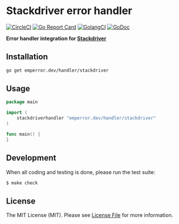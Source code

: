 # Stackdriver error handler

[![CircleCI](https://circleci.com/gh/emperror/handler-stackdriver.svg?style=svg)](https://circleci.com/gh/emperror/handler-stackdriver)
[![Go Report Card](https://goreportcard.com/badge/emperror.dev/handler/stackdriver?style=flat-square)](https://goreportcard.com/report/emperror.dev/handler/stackdriver)
[![GolangCI](https://golangci.com/badges/github.com/emperror/handler-stackdriver.svg)](https://golangci.com/r/github.com/emperror/handler-stackdriver)
[![GoDoc](http://img.shields.io/badge/godoc-reference-5272B4.svg?style=flat-square)](https://godoc.org/emperror.dev/handler/stackdriver)

**Error handler integration for [Stackdriver](https://cloud.google.com/stackdriver/)**


## Installation

```bash
go get emperror.dev/handler/stackdriver
```


## Usage

```go
package main

import (
	stackdriverhandler "emperror.dev/handler/stackdriver"
)

func main() {
}
```


## Development

When all coding and testing is done, please run the test suite:

``` bash
$ make check
```


## License

The MIT License (MIT). Please see [License File](LICENSE) for more information.
